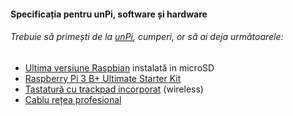 #### Specificația pentru unPi, software și hardware

###### Trebuie să primești de la [unPi](https://www.unpi.ro/), cumperi, or să ai deja următoarele:

- [Ultima versiune Raspbian](https://www.raspberrypi.org/downloads/raspbian/) instalată in microSD
- [Raspberry Pi 3 B+ Ultimate Starter Kit](https://www.amazon.de/gp/product/B07DDCRFP6/)
- [Tastatură cu trackpad incorporat](https://www.amazon.de/gp/product/B07HG5Q851/) (wireless)
- [Cablu rețea profesional](https://www.amazon.de/gp/product/B00QV1F160/)
